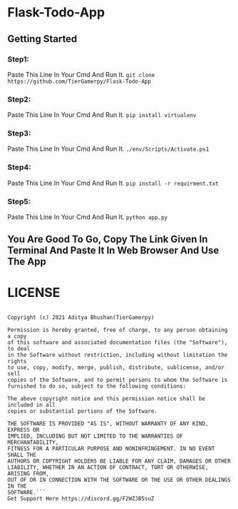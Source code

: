 # Flask-Todo-App
## Getting Started 
### Step1:
Paste This Line In Your Cmd And Run It.
```git clone https://github.com/TierGamerpy/Flask-Todo-App```
### Step2:
Paste This Line In Your Cmd And Run It.
```pip install virtualenv```
### Step3:
Paste This Line In Your Cmd And Run It.
```./env/Scripts/Activate.ps1```
### Step4:
Paste This Line In Your Cmd And Run It.
```pip install -r requirment.txt```
### Step5:
Paste This Line In Your Cmd And Run It.
```python app.py```
## You Are Good To Go, Copy The Link Given In Terminal And Paste It In Web Browser And Use The App
# LICENSE
```MIT License

Copyright (c) 2021 Aditya Bhushan(TierGamerpy)

Permission is hereby granted, free of charge, to any person obtaining a copy
of this software and associated documentation files (the "Software"), to deal
in the Software without restriction, including without limitation the rights
to use, copy, modify, merge, publish, distribute, sublicense, and/or sell
copies of the Software, and to permit persons to whom the Software is
furnished to do so, subject to the following conditions:

The above copyright notice and this permission notice shall be included in all
copies or substantial portions of the Software.

THE SOFTWARE IS PROVIDED "AS IS", WITHOUT WARRANTY OF ANY KIND, EXPRESS OR
IMPLIED, INCLUDING BUT NOT LIMITED TO THE WARRANTIES OF MERCHANTABILITY,
FITNESS FOR A PARTICULAR PURPOSE AND NONINFRINGEMENT. IN NO EVENT SHALL THE
AUTHORS OR COPYRIGHT HOLDERS BE LIABLE FOR ANY CLAIM, DAMAGES OR OTHER
LIABILITY, WHETHER IN AN ACTION OF CONTRACT, TORT OR OTHERWISE, ARISING FROM,
OUT OF OR IN CONNECTION WITH THE SOFTWARE OR THE USE OR OTHER DEALINGS IN THE
SOFTWARE.```
Get Support Here https://discord.gg/F2WZJB5suZ
